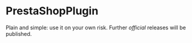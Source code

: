PrestaShopPlugin
================

Plain and simple: use it on your own risk. Further *official* releases will be published.

